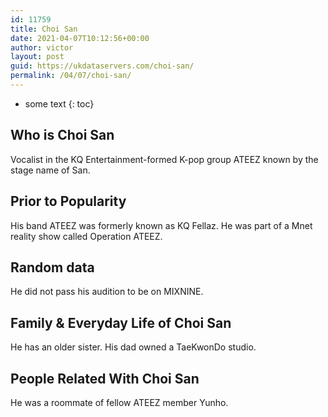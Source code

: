 ```yaml
---
id: 11759
title: Choi San
date: 2021-04-07T10:12:56+00:00
author: victor
layout: post
guid: https://ukdataservers.com/choi-san/
permalink: /04/07/choi-san/
---
```


* some text
{: toc}


## Who is Choi San



Vocalist in the KQ Entertainment-formed K-pop group ATEEZ known by the stage name of San.

                
                
                
## Prior to Popularity



His band ATEEZ was formerly known as KQ Fellaz. He was part of a Mnet reality show called Operation ATEEZ.

                
                
                
## Random data



He did not pass his audition to be on MIXNINE.

                
                
                
## Family & Everyday Life of Choi San



He has an older sister. His dad owned a TaeKwonDo studio.

                
                
                
## People Related With Choi San



He was a roommate of fellow ATEEZ member Yunho.

                
              
            
          
          
          